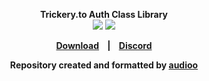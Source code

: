 <p align=center>
  <span><strong>Trickery.to Auth Class Library</span>
  <br>
  <a target="_blank" href="LICENSE" title="License: MIT"><img src="https://img.shields.io/badge/License-MIT-purple.svg"></a>
  <a target="_blank" href="VERSION" title="Version: 2.1"><img src="https://img.shields.io/badge/Version-2.1-purple.svg"></a>
</p>

<p align="center">
  <a href="https://github.com/0cw/Bolt/releases/latest">Download</a>
  &nbsp;&nbsp;&nbsp;|&nbsp;&nbsp;&nbsp;
  <a href="https://discord.gg/kTZ6q2aEJgp">Discord</a>
</p>

<p align="center">
<a href="">
</a>
</p>
<p align="center">
  <span>Repository created and formatted by <a href="https://github.com/audioo">audioo</a></span>
</p>
